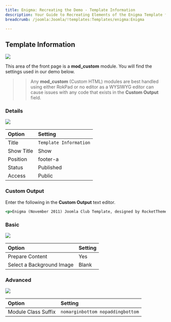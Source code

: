 ```yaml
---
title: Enigma: Recreating the Demo - Template Information
description: Your Guide to Recreating Elements of the Enigma Template for Joomla
breadcrumb: /joomla:Joomla/!templates:Templates/enigma:Enigma

---
```


Template Information
-----

![][demo]

This area of the front page is a **mod_custom** module. You will find the settings used in our demo below.

>> Any **mod_custom** (Custom HTML) modules are best handled using either RokPad or no editor as a WYSIWYG editor can cause issues with any code that exists in the **Custom Output** field.

### Details

![][demo2]

| Option     | Setting                     |  
| :--------- | :-------------------------- |  
| Title      | `Template Information`      |  
| Show Title | Show                        |  
| Position   | footer-a                    |  
| Status     | Published                   |  
| Access     | Public                      |  

### Custom Output

Enter the following in the **Custom Output** text editor.

~~~ .html
<p>Enigma (November 2011) Joomla Club Template, designed by RocketTheme LLC, available as part of a Joomla Club Subscription.</p>
~~~

### Basic

![][demo3]

| Option                    | Setting |  
| :------------------------ | :------ |  
| Prepare Content           | Yes     |  
| Select a Background Image | Blank   |

### Advanced

![][demo4]

| Option              | Setting                          |  
| :------------------ | :------------------------------- |  
| Module Class Suffix | `nomarginbottom nopaddingbottom` |  

[demo]: assets/demo_7.jpeg
[demo2]: assets/info_1.jpeg
[demo3]: assets/info_2.jpeg
[demo4]: assets/info_3.jpeg